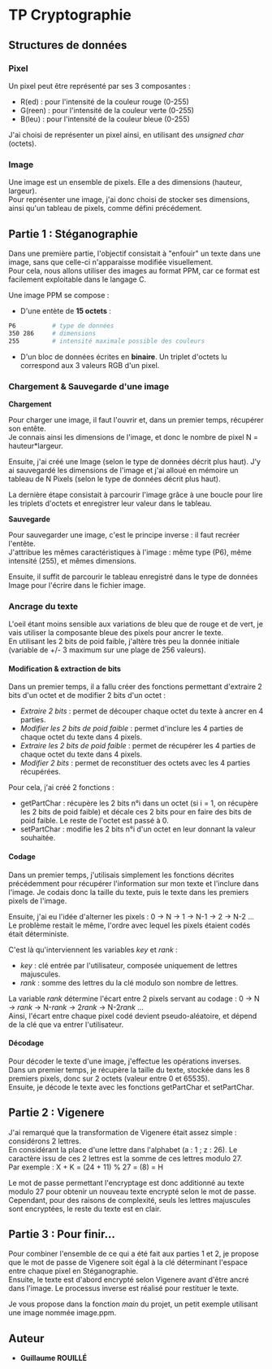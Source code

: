# TP Cryptographie

## Structures de données

### Pixel

Un pixel peut être représenté par ses 3 composantes :
- R(ed) : pour l'intensité de la couleur rouge (0-255)
- G(reen) : pour l'intensité de la couleur verte (0-255)
- B(leu) : pour l'intensité de la couleur bleue (0-255)

J'ai choisi de représenter un pixel ainsi, en utilisant des *unsigned char* (octets).

### Image

Une image est un ensemble de pixels. Elle a des dimensions (hauteur, largeur).<br/>
Pour représenter une image, j'ai donc choisi de stocker ses dimensions, ainsi qu'un tableau de pixels, comme défini précédement.

## Partie 1 : Stéganographie

Dans une première partie, l'objectif consistait à "enfouir" un texte dans une image, sans que celle-ci n'apparaisse modifiée visuellement.<br/>
Pour cela, nous allons utiliser des images au format PPM, car ce format est facilement exploitable dans le langage C.

Une image PPM se compose :
- D'une entète de **15 octets** :
```bash
P6          # type de données
350 286     # dimensions
255         # intensité maximale possible des couleurs
```
- D'un bloc de données écrites en **binaire**. Un triplet d'octets lu correspond aux 3 valeurs RGB d'un pixel.

### Chargement & Sauvegarde d'une image

**Chargement**

Pour charger une image, il faut l'ouvrir et, dans un premier temps, récupérer son entête.<br/>
Je connais ainsi les dimensions de l'image, et donc le nombre de pixel N = hauteur*largeur.

Ensuite, j'ai créé une Image (selon le type de données décrit plus haut). J'y ai sauvegardé les dimensions de l'image et j'ai alloué en mémoire un tableau de N Pixels (selon le type de données décrit plus haut).

La dernière étape consistait à parcourir l'image grâce à une boucle pour lire les triplets d'octets et enregistrer leur valeur dans le tableau.

**Sauvegarde**

Pour sauvegarder une image, c'est le principe inverse : il faut recréer l'entête.<br/>
J'attribue les mêmes caractéristiques à l'image : même type (P6), même intensité (255), et mêmes dimensions.

Ensuite, il suffit de parcourir le tableau enregistré dans le type de données Image pour l'écrire dans le fichier image.

### Ancrage du texte

L'oeil étant moins sensible aux variations de bleu que de rouge et de vert, je vais utiliser la composante bleue des pixels pour ancrer le texte.<br/>
En utilisant les 2 bits de poid faible, j'altère très peu la donnée initiale (variable de +/- 3 maximum sur une plage de 256 valeurs).

#### Modification & extraction de bits

Dans un premier temps, il a fallu créer des fonctions permettant d'extraire 2 bits d'un octet et de modifier 2 bits d'un octet :
- *Extraire 2 bits* : permet de découper chaque octet du texte à ancrer en 4 parties.
- *Modifier les 2 bits de poid faible* : permet d'inclure les 4 parties de chaque octet du texte dans 4 pixels.
- *Extraire les 2 bits de poid faible* : permet de récupérer les 4 parties de chaque octet du texte dans 4 pixels.
- *Modifier 2 bits* : permet de reconstituer des octets avec les 4 parties récupérées.

Pour cela, j'ai créé 2 fonctions : 
- getPartChar : récupère les 2 bits n°i dans un octet (si i = 1, on récupère les 2 bits de poid faible) et décale ces 2 bits pour en faire des bits de poid faible. Le reste de l'octet est passé à 0.
- setPartChar : modifie les 2 bits n°i d'un octet en leur donnant la valeur souhaitée.

#### Codage

Dans un premier temps, j'utilisais simplement les fonctions décrites précédemment pour récupérer l'information sur mon texte et l'inclure dans l'image. Je codais donc la taille du texte, puis le texte dans les premiers pixels de l'image.

Ensuite, j'ai eu l'idée d'alterner les pixels : 0 -> N -> 1 -> N-1 -> 2 -> N-2 ...<br/>
Le problème restait le même, l'ordre avec lequel les pixels étaient codés était déterministe.

C'est là qu'interviennent les variables *key* et *rank* :
- *key* : clé entrée par l'utilisateur, composée uniquement de lettres majuscules.
- *rank* : somme des lettres du la clé modulo son nombre de lettres.

La variable *rank* détermine l'écart entre 2 pixels servant au codage : 0 -> N -> *rank* -> N-*rank* -> 2*rank* -> N-2*rank* ...<br/>
Ainsi, l'écart entre chaque pixel codé devient pseudo-aléatoire, et dépend de la clé que va entrer l'utilisateur.

#### Décodage

Pour décoder le texte d'une image, j'effectue les opérations inverses.<br/>
Dans un premier temps, je récupère la taille du texte, stockée dans les 8 premiers pixels, donc sur 2 octets (valeur entre 0 et 65535).<br/>
Ensuite, je décode le texte avec les fonctions getPartChar et setPartChar.

## Partie 2 : Vigenere

J'ai remarqué que la transformation de Vigenere était assez simple : considérons 2 lettres.<br/>
En considérant la place d'une lettre dans l'alphabet (a : 1 ; z : 26). Le caractère issu de ces 2 lettres est la somme de ces lettres modulo 27.<br/>
Par exemple : X + K = (24 + 11) % 27 = (8) = H

Le mot de passe permettant l'encryptage est donc additionné au texte modulo 27 pour obtenir un nouveau texte encrypté selon le mot de passe.<br/>
Cependant, pour des raisons de complexité, seuls les lettres majuscules sont encryptées, le reste du texte est en clair.

## Partie 3 : Pour finir...

Pour combiner l'ensemble de ce qui a été fait aux parties 1 et 2, je propose que le mot de passe de Vigenere soit égal à la clé déterminant l'espace entre chaque pixel en Stéganographie.<br/>
Ensuite, le texte est d'abord encrypté selon Vigenere avant d'être ancré dans l'image. Le processus inverse est réalisé pour restituer le texte.

Je vous propose dans la fonction *main* du projet, un petit exemple utilisant une image nommée image.ppm.

## Auteur

* **Guillaume ROUILLÉ**
